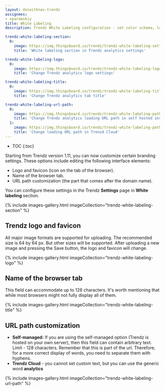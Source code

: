 ```yaml
---
layout: docwithnav-trendz
assignees:
- vparomskiy
title: White Labeling
description: Trendz White Labeling configuration - set color schema, logo and other branding settings

trendz-white-labeling-section:
  0:
    image: https://img.thingsboard.io/trendz/trendz-white-labeling-settings.png
    title: 'White labeling section in Trendz analytics settings'

trendz-white-labeling-logo:
  0:
    image: https://img.thingsboard.io/trendz/trendz-white-labeling-logo.png
    title: 'Change Trendz analytics logo settings'

trendz-white-labeling-title:
  0:
    image: https://img.thingsboard.io/trendz/trendz-white-labeling-title.png
    title: 'Change Trendz analytics tab title'

trendz-white-labeling-url-path:
  0:
    image: https://img.thingsboard.io/trendz/trendz-white-labeling-path-cloud.png
    title: 'Change Trendz analytics loading URL path in self hosted installation'
  1:
    image: https://img.thingsboard.io/trendz/trendz-white-labeling-path-self.png
    title: 'Change loading URL path in Trenzd Cloud'
---
```



* TOC
{:toc}

Starting from Trendz version 1.11, you can now customize certain branding settings. These options include editing the following interface elements:

* Logo and favicon (icon on the tab of the browser).
* Name of the browser tab.
* URL path customization (the part that comes after the domain name).

You can configure these settings in the Trendz **Settings** page in **White labeling** section.

{% include images-gallery.html imageCollection="trendz-white-labeling-section" %}


## Trendz logo and favicon
All major image formats are supported for uploading. The recommended size is 64 by 64 px. But other sizes will be supported.
After uploading a new image and pressing the Save button, the logo and favicon will change.

{% include images-gallery.html imageCollection="trendz-white-labeling-logo" %}

## Name of the browser tab
This field can accommodate up to 128 characters. It's worth mentioning that while most browsers might not fully display all of them.

{% include images-gallery.html imageCollection="trendz-white-labeling-title" %}

## URL path customization

* **Self-managed:** If you are using the self-managed option (Trendz is hosted on your own server), then this field can contain arbitrary text. Limit - 128 characters. Remember that this is part of the url. Therefore, for a more correct display of words, you need to separate them with hyphens.
* **Trendz Cloud** -  you cannot set custom text, but you can use the generic word **analytics**

{% include images-gallery.html imageCollection="trendz-white-labeling-url-path" %}